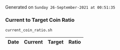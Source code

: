 Generated on `Sunday 26-September-2021 at 00:51:35`

### Current to Target Coin Ratio
`current_coin_ratio.sh`

Date|Current|Target|Ratio
---|---|---|---
